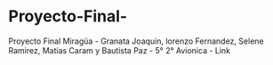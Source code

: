 # Proyecto-Final-
Proyecto Final Miragüa - Granata Joaquin, lorenzo Fernandez, Selene Ramirez, Matias Caram y Bautista Paz - 5° 2° Avionica - Link
